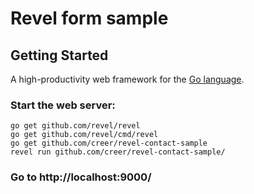 # Revel form sample

## Getting Started

A high-productivity web framework for the [Go language](http://www.golang.org/).

### Start the web server:

    go get github.com/revel/revel
    go get github.com/revel/cmd/revel
    go get github.com/creer/revel-contact-sample
    revel run github.com/creer/revel-contact-sample/


### Go to http://localhost:9000/